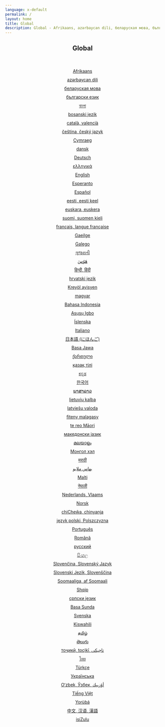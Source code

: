 ```yaml
---
language: x-default
permalink: /
layout: home
title: Global
description: Global - Afrikaans, azərbaycan dili, беларуская мова, български език, বাংলা, bosanski jezik, català, valencià, čeština, český jazyk, Cymraeg, dansk, Deutsch, ελληνικά, English, Esperanto, Español, eesti, eesti keel, euskara, euskera, suomi, suomen kieli, Pilipino, français, langue française, Gaeilge, Galego, ગુજરાતી, هَوُسَ, हिन्दी, हिंदी, hrvatski jezik, Kreyòl ayisyen, magyar, Հայերեն, Bahasa Indonesia, Asụsụ Igbo, Íslenska, Italiano, 日本語 (にほんご, Basa Jawa, ქართული, қазақ тілі, ಕನ್ನಡ, 한국어, ພາສາລາວ, lietuvių kalba, latviešu valoda, fiteny malagasy, te reo Māori, македонски јазик, മലയാളം, Монгол хэл, मराठी, بهاس ملايو‎, Malti, नेपाली, Nederlands, Vlaams, Norsk, chiCheŵa, chinyanja, język polski, Polszczyzna, Português, Română, русский, සිංහල, Slovenčina, Slovenský Jazyk, Slovenski Jezik, Slovenščina, Soomaaliga, af Soomaali, Shqip, српски језик, Basa Sunda, Svenska, Kiswahili, தமிழ், తెలుగు, тоҷикӣ, toçikī, تاجیکی‎, ไทย, Türkçe, Українська, Oʻzbek, Ўзбек, أۇزبېك‎, Tiếng Việt, Yorùbá, 中文, 汉语, 漢語, isiZulu
---
```


<center>
<h2>Global</h2>
<br/>

<ul style="list-style:none;padding:0;line-height:200%;">
  <li><a href="https://alpha.viacdn.org/af/">Afrikaans</a></li>
  <li><a href="https://alpha.viacdn.org/az/">azərbaycan dili</a></li>
  <li><a href="https://alpha.viacdn.org/be/">беларуская мова</a></li>
  <li><a href="https://alpha.viacdn.org/bg/">български език</a></li>
  <li><a href="https://alpha.viacdn.org/bn/">বাংলা</a></li>
  <li><a href="https://alpha.viacdn.org/bs/">bosanski jezik</a></li>
  <li><a href="https://alpha.viacdn.org/ca/">català, valencià</a></li>
  <li><a href="https://alpha.viacdn.org/cs/">čeština, český jazyk</a></li>
  <li><a href="https://alpha.viacdn.org/cy/">Cymraeg</a></li>
  <li><a href="https://alpha.viacdn.org/da/">dansk</a></li>
  <li><a href="https://alpha.viacdn.org/de/">Deutsch</a></li>
  <li><a href="https://alpha.viacdn.org/el/">ελληνικά</a></li>
  <li><a href="https://alpha.viacdn.org/en/">English</a></li>
  <li><a href="https://alpha.viacdn.org/eo/">Esperanto</a></li>
  <li><a href="https://alpha.viacdn.org/es/">Español</a></li>
  <li><a href="https://alpha.viacdn.org/et/">eesti, eesti keel</a></li>
  <li><a href="https://alpha.viacdn.org/eu/">euskara, euskera</a></li>
  <li><a href="https://alpha.viacdn.org/fi/">suomi, suomen kieli</a></li>
  <li><a href="https://alpha.viacdn.org/fr/">français, langue française</a></li>
  <li><a href="https://alpha.viacdn.org/ga/">Gaeilge</a></li>
  <li><a href="https://alpha.viacdn.org/gl/">Galego</a></li>
  <li><a href="https://alpha.viacdn.org/gu/">ગુજરાતી</a></li>
  <li><a href="https://alpha.viacdn.org/ha/">هَوُسَ</a></li>
  <li><a href="https://alpha.viacdn.org/hi/">हिन्दी, हिंदी</a></li>
  <li><a href="https://alpha.viacdn.org/hr/">hrvatski jezik</a></li>
  <li><a href="https://alpha.viacdn.org/ht/">Kreyòl ayisyen</a></li>
  <li><a href="https://alpha.viacdn.org/hu/">magyar</a></li>
  <li><a href="https://alpha.viacdn.org/id/">Bahasa Indonesia</a></li>
  <li><a href="https://alpha.viacdn.org/ig/">Asụsụ Igbo</a></li>
  <li><a href="https://alpha.viacdn.org/is/">Íslenska</a></li>
  <li><a href="https://alpha.viacdn.org/it/">Italiano</a></li>
  <li><a href="https://alpha.viacdn.org/ja/">日本語 (にほんご)</a></li>
  <li><a href="https://alpha.viacdn.org/jv/">Basa Jawa</a></li>
  <li><a href="https://alpha.viacdn.org/ka/">ქართული</a></li>
  <li><a href="https://alpha.viacdn.org/kk/">қазақ тілі</a></li>
  <li><a href="https://alpha.viacdn.org/kn/">ಕನ್ನಡ</a></li>
  <li><a href="https://alpha.viacdn.org/ko/">한국어</a></li>
  <li><a href="https://alpha.viacdn.org/lo/">ພາສາລາວ</a></li>
  <li><a href="https://alpha.viacdn.org/lt/">lietuvių kalba</a></li>
  <li><a href="https://alpha.viacdn.org/lv/">latviešu valoda</a></li>
  <li><a href="https://alpha.viacdn.org/mg/">fiteny malagasy</a></li>
  <li><a href="https://alpha.viacdn.org/mi/">te reo Māori</a></li>
  <li><a href="https://alpha.viacdn.org/mk/">македонски јазик</a></li>
  <li><a href="https://alpha.viacdn.org/ml/">മലയാളം</a></li>
  <li><a href="https://alpha.viacdn.org/mn/">Монгол хэл</a></li>
  <li><a href="https://alpha.viacdn.org/mr/">मराठी</a></li>
  <li><a href="https://alpha.viacdn.org/ms/">بهاس ملايو‎</a></li>
  <li><a href="https://alpha.viacdn.org/mt/">Malti</a></li>
  <li><a href="https://alpha.viacdn.org/ne/">नेपाली</a></li>
  <li><a href="https://alpha.viacdn.org/nl/">Nederlands, Vlaams</a></li>
  <li><a href="https://alpha.viacdn.org/no/">Norsk</a></li>
  <li><a href="https://alpha.viacdn.org/ny/">chiCheŵa, chinyanja</a></li>
  <li><a href="https://alpha.viacdn.org/pl/">język polski, Polszczyzna</a></li>
  <li><a href="https://alpha.viacdn.org/pt/">Português</a></li>
  <li><a href="https://alpha.viacdn.org/ro/">Română</a></li>
  <li><a href="https://alpha.viacdn.org/ru/">русский</a></li>
  <li><a href="https://alpha.viacdn.org/si/">සිංහල</a></li>
  <li><a href="https://alpha.viacdn.org/sk/">Slovenčina, Slovenský Jazyk</a></li>
  <li><a href="https://alpha.viacdn.org/sl/">Slovenski Jezik, Slovenščina</a></li>
  <li><a href="https://alpha.viacdn.org/so/">Soomaaliga, af Soomaali</a></li>
  <li><a href="https://alpha.viacdn.org/sq/">Shqip</a></li>
  <li><a href="https://alpha.viacdn.org/sr/">српски језик</a></li>
  <li><a href="https://alpha.viacdn.org/su/">Basa Sunda</a></li>
  <li><a href="https://alpha.viacdn.org/sv/">Svenska</a></li>
  <li><a href="https://alpha.viacdn.org/sw/">Kiswahili</a></li>
  <li><a href="https://alpha.viacdn.org/ta/">தமிழ்</a></li>
  <li><a href="https://alpha.viacdn.org/te/">తెలుగు</a></li>
  <li><a href="https://alpha.viacdn.org/tg/">тоҷикӣ, toçikī, تاجیکی‎</a></li>
  <li><a href="https://alpha.viacdn.org/th/">ไทย</a></li>
  <li><a href="https://alpha.viacdn.org/tr/">Türkçe</a></li>
  <li><a href="https://alpha.viacdn.org/uk/">Українська</a></li>
  <li><a href="https://alpha.viacdn.org/uz/">Oʻzbek, Ўзбек, أۇزبېك‎</a></li>
  <li><a href="https://alpha.viacdn.org/vi/">Tiếng Việt</a></li>
  <li><a href="https://alpha.viacdn.org/yo/">Yorùbá</a></li>
  <li><a href="https://alpha.viacdn.org/zh/">中文, 汉语, 漢語</a></li>
  <li><a href="https://alpha.viacdn.org/zu/">isiZulu</a></li>
</ul>


<br/>
</center>
